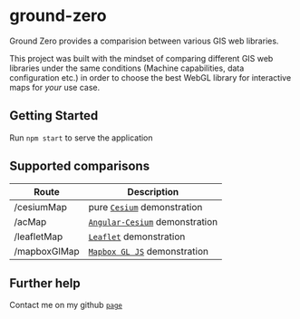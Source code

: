 # ground-zero

Ground Zero provides a comparision between various GIS web libraries.

This project was built with the mindset of comparing different GIS web libraries
under the same conditions (Machine capabilities, data configuration etc.) in order to 
choose the best WebGL library for interactive maps for *your* use case. 

## Getting Started

Run `npm start` to serve the application

## Supported comparisons

| Route            | Description                                            |
|------------------|-----------------------------------------------------------------------------|
| /cesiumMap       | pure [`Cesium`](https://cesiumjs.org/) demonstration                        |
| /acMap           | [`Angular-Cesium`](https://github.com/TGFTech/angular-cesium) demonstration |
| /leafletMap      | [`Leaflet`](https://leafletjs.com/examples.html) demonstration              |
| /mapboxGlMap     | [`Mapbox GL JS`](https://www.mapbox.com/mapbox-gl-js/api/) demonstration              |

## Further help

Contact me on my github [`page`](https://github.com/mykels/)
